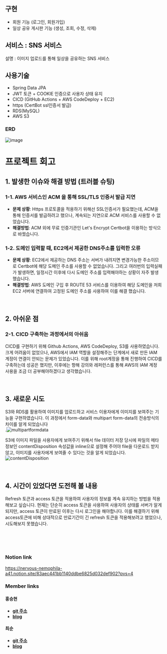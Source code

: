 
## 구현
- 회원 기능 (로그인, 회원가입)
- 일상 공유 게시판 기능 (생성, 조회, 수정, 삭제)

## 서비스 : SNS 서비스
설명 : 이미지 업로드를 통해 일상을 공유하는 SNS 서비스

## 사용기술
- Spring Data JPA
- JWT 토큰 + COOKIE 인증으로 사용자 상태 유지
- CICD (GitHub Actions + AWS CodeDeploy + EC2)
- https (CertBot ssl인증서 발급)
- RDS(MySQL)
- AWS S3

### ERD
![image](https://github.com/elevenMini/project-back/assets/131283545/b53386ef-5510-4e1e-8e26-ffa42022e18a)


# 프로젝트 회고

## 1. 발생한 이슈와 해결 방법 (트러블 슈팅)

### 1-1. AWS 서비스인 ACM 을 통해 SSL/TLS 인증서 발급 지연

- **문제 상황**: Https 프로토콜을 적용하기 위해선 SSL인증서가 필요했는데, ACM을 통해 인증서를 발급하려고 했으나, 계속되는 지연으로 ACM 서비스를 사용할 수 없었습니다.
- **해결방법**: ACM 외에 무료 인증기관인 Let's Encrypt Certbot을 이용하는 방식으로 바꿨습니다. 

### 1-2. 도메인 입력할 때, EC2에서 제공한 DNS주소를 입력한 오류

- **문제 상황**: EC2에서 제공하는 DNS 주소는 서버가 내려지면 변경가능한 주소이므로 Certbot에 해당 도메인 주소를 사용할 수 없었습니다. 그리고 여러번의 입력실패가 발생하면, 일정시간 이후에 다시 도메인 주소를 입력해야하는 상황이 자주 발생했습니다.
- **해결방법**: AWS 도메인 구입 후 ROUTE 53 서비스를 이용하여 해당 도메인을 저희 EC2 서버에 연결하여 고정된 도메인 주소를 사용하여 이를 해결 했습니다.
<br><br><br>
## 2. 아쉬운 점

### 2-1. CICD 구축하는 과정에서의 아쉬움

CICD를 구현하기 위해 Github Actions, AWS CodeDeploy, S3를 사용하였습니다. 크게 어려움이 없었으나, AWS에서 IAM 역할을 설정해주는 단계에서 새로 만든 IAM 계정이 연결이 안되는 문제가 있었습니다. 이를 위해 root계정을 통해 진행하여 CICD를 구축하는데 성공은 했지만, 이후에는 항해 강의와 레퍼런스를 통해 AWS의 IAM 계정 사용을 조금 더 공부해야하겠다고 생각했습니다.
<br><br><br>
## 3. 새로운 시도

S3와 RDS를 활용하여 이미지를 업로드하고 서비스 이용자에게 이미지를 보여주는 기능을 구현하였습니다. 이 과정에서 form-data와 multipart form-data의 전송방식의 차이를 알게 되었습니다<br>
.![multipartformdata](https://github.com/hongsh429/project-back-origin/assets/131283545/607761e8-25bb-4d83-a3fd-0ae1949598b7)
<br>

S3에 이미지 파일을 사용자에게 보여주기 위해서 file 데이터 저장 당시에 파일의 메타정보인 contentDisposition 속성값을 inline으로 설정해 주어야 file을 다운로드 받지 않고, 이미지를 사용자에게 보여줄 수 있다는 것을 알게 되었습니다.<br>
![contentDisposition](https://github.com/hongsh429/project-back-origin/assets/131283545/3522af00-3d99-4950-9bdf-e72610a21e46)
<br>
<br><br>
## 4. 시간이 있었다면 도전해 볼 내용

Refresh 토큰과 access 토큰을 적용하여 사용자의 정보를 계속 유지하는 방법을 적용해보고 싶습니다. 현재는 단순히 access 토큰을 사용하여 사용자의 상태를 서버가 알게 되지만, access 토큰이 만료된 이후는 다시 로그인을 해야합니다. 이를 해결하기 위해 access토큰에 비해 상대적으로 만료기간이 긴 refresh 토큰을 적용해보려고 했었으나, 시도해보지 못했습니다.



<br><br><br>
### Notion link
https://nervous-nemophila-a41.notion.site/83aec441bb1140ddbe6825d032def902?pvs=4
<br>
### Member links
#### 홍승현
 - **[git 주소](https://github.com/hongsh429)**   <br>
 - **[blog](https://hongs429-blog.tistory.com/)**

#### 최순
 - **[git 주소](https://github.com/soon91)** <br>
 - **[blog](https://soony91.tistory.com)**

